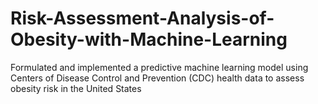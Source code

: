 # Risk-Assessment-Analysis-of-Obesity-with-Machine-Learning
Formulated and implemented a predictive machine learning model using Centers of Disease Control and Prevention (CDC) health data to assess obesity risk in the United States
